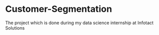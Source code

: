 # Customer-Segmentation
The project which is done during my data science internship at Infotact Solutions
